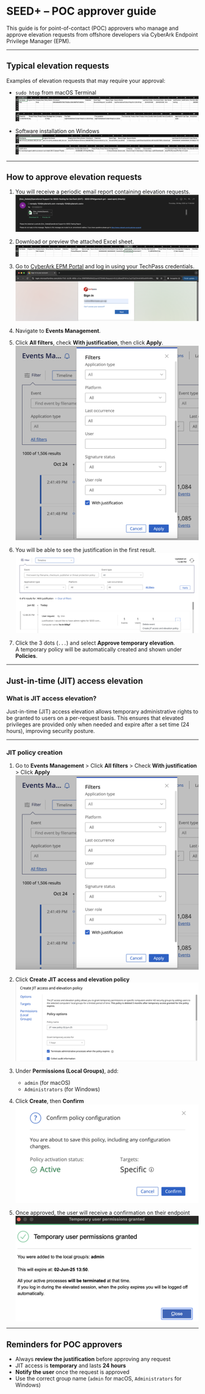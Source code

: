 # SEED+ – POC approver guide

This guide is for point-of-contact (POC) approvers who manage and approve elevation requests from offshore developers via CyberArk Endpoint Privilege Manager (EPM).

---

## Typical elevation requests

Examples of elevation requests that may require your approval:

- `sudo htop` from macOS Terminal  
  ![sudo htop step 1](../images/seed-plus/poc-approval/sudo-htop-step1.png)  
  ![sudo htop step 2](../images/seed-plus/poc-approval/sudo-htop-step2.png)

- Software installation on Windows  
  ![software install step 1](../images/seed-plus/poc-approval/software-install-step1.png)  
  ![software install step 2](../images/seed-plus/poc-approval/software-install-step2.png)

---

## How to approve elevation requests

1. You will receive a periodic email report containing elevation requests.  
   ![JIT email notification](../images/seed-plus/poc-approval/jit-email.png)

2. Download or preview the attached Excel sheet.  
   ![Request sheet](../images/seed-plus/poc-approval/request-sheet.png)

3. Go to [CyberArk EPM Portal](http://sg.epm.cyberark.com/SAML/GovTech) and log in using your TechPass credentials.  
   ![CyberArk login](../images/seed-plus/poc-approval/cyberark-login.png)

4. Navigate to **Events Management**.

5. Click **All filters**, check **With justification**, then click **Apply**.  
   ![JIT filters](../images/seed-plus/poc-approval/jit-filters.png)

6. You will be able to see the justification in the first result.  
   ![JIT justification](../images/seed-plus/poc-approval/jit-justification.png)

7. Click the 3 dots (`...`) and select **Approve temporary elevation**.  
   A temporary policy will be automatically created and shown under **Policies**.

---

## Just-in-time (JIT) access elevation

### What is JIT access elevation?

Just-in-time (JIT) access elevation allows temporary administrative rights to be granted to users on a per-request basis. This ensures that elevated privileges are provided only when needed and expire after a set time (24 hours), improving security posture.

---

### JIT policy creation

1. Go to **Events Management** > Click **All filters** > Check **With justification** > Click **Apply**  
   ![Access request list](../images/seed-plus/poc-approval/access-request-list.png)

2. Click **Create JIT access and elevation policy**  
   ![JIT policy creation](../images/seed-plus/poc-approval/jit-policy.png)

3. Under **Permissions (Local Groups)**, add:  
   - `admin` (for macOS)  
   - `Administrators` (for Windows)

4. Click **Create**, then **Confirm**  
   ![JIT policy confirmation](../images/seed-plus/poc-approval/jit-policy-confirm.png)

5. Once approved, the user will receive a confirmation on their endpoint  
   ![Temporary access granted (user view)](../images/seed-plus/poc-approval/temp-user-granted.png)

---

## Reminders for POC approvers

- Always **review the justification** before approving any request
- JIT access is **temporary** and lasts **24 hours**
- **Notify the user** once the request is approved
- Use the correct group name (`admin` for macOS, `Administrators` for Windows)


